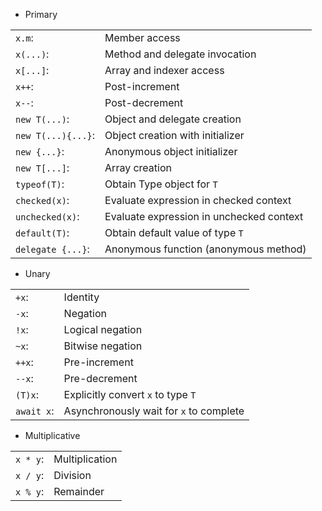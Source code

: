 * Primary

|||
|-|-|
|`x.m`:|Member access|
|`x(...)`:|Method and delegate invocation|
|`x[...]`:|Array and indexer access|
|`x++`:|Post-increment|
|`x--`:|Post-decrement|
|`new T(...)`:|Object and delegate creation|
|`new T(...){...}`:|Object creation with initializer |
|`new {...}`:|Anonymous object initializer |
|`new T[...]`:|Array creation |
|`typeof(T)`:|Obtain Type object for `T` |
|`checked(x)`:|Evaluate expression in checked context |
|`unchecked(x)`:|Evaluate expression in unchecked context |
|`default(T)`:|Obtain default value of type `T` |
|`delegate {...}`:|Anonymous function (anonymous method) |

* Unary

|||
|-|-|
|`+x`:|Identity|
|`-x`:|Negation |
|`!x`:|Logical negation |
|`~x`:|Bitwise negation|
|`++x`:|Pre-increment|
|`--x`:|Pre-decrement|
|`(T)x`:|Explicitly convert `x` to type `T`|
|`await x`:|Asynchronously wait for `x` to complete|

* Multiplicative

|||
|-|-|
|`x * y`:|Multiplication|
|`x / y`:|Division |
|`x % y`:|Remainder |
